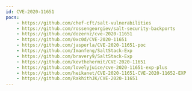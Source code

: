 ```yaml
---
id: CVE-2020-11651
pocs:
    - https://github.com/chef-cft/salt-vulnerabilities
    - https://github.com/rossengeorgiev/salt-security-backports
    - https://github.com/dozernz/cve-2020-11651
    - https://github.com/0xc0d/CVE-2020-11651
    - https://github.com/jasperla/CVE-2020-11651-poc
    - https://github.com/Imanfeng/SaltStack-Exp
    - https://github.com/bravery9/SaltStack-Exp
    - https://github.com/kevthehermit/CVE-2020-11651
    - https://github.com/lovelyjuice/cve-2020-11651-exp-plus
    - https://github.com/heikanet/CVE-2020-11651-CVE-2020-11652-EXP
    - https://github.com/RakhithJK/CVE-2020-11651
---
```

